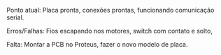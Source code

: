 Ponto atual: Placa pronta, conexões prontas, funcionando comunicação serial.

Erros/Falhas: Fios escapando nos motores, switch com contato e solto,

Falta: Montar a PCB no Proteus, fazer o novo modelo de placa.
